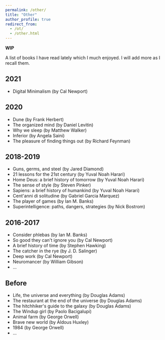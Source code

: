 ```yaml
---
permalink: /other/
title: "Other"
author_profile: true
redirect_from: 
  - /ot/
  - /other.html
---
```



**WIP**

A list of books I have read lately which I much enjoyed. I will add more as I recall them.

## 2021
- Digital Minimalism (by Cal Newport)

## 2020
- Dune (by Frank Herbert)
- The organized mind (by Daniel Levitin)
- Why we sleep (by Matthew Walker)
- Inferior (by Angela Saini)
- The pleasure of finding things out (by Richard Feynman)

## 2018-2019
- Guns, germs, and steel (by Jared Diamond)
- 21 lessons for the 21st century (by Yuval Noah Harari) 
- Home Deus: a brief history of tomorrow (by Yuval Noah Harari)
- The sense of style (by Steven Pinker)
- Sapiens: a brief history of humankind (by Yuval Noah Harari)
- Cent'anni di solitudine (by Gabriel Garcia Marquez)
- The player of games (by Ian M. Banks)
- Superintelligence: paths, dangers, strategies (by Nick Bostrom)

## 2016-2017
- Consider phlebas (by Ian M. Banks)
- So good they can't ignore you (by Cal Newport)
- A brief history of time (by Stephen Hawking)
- The catcher in the rye (by J. D. Salinger)
- Deep work (by Cal Newport)
- Neuromancer (by William Gibson)
- ...

## Before
- Life, the universe and everything (by Douglas Adams)
- The restaurant at the end of the universe (by Douglas Adams)
- The hitchhiker's guide to the galaxy (by Douglas Adams)
- The Windup girl (by Paolo Bacigalupi)
- Animal farm (by George Orwell)
- Brave new world (by Aldous Huxley)
- 1984 (by George Orwell)
- ...


